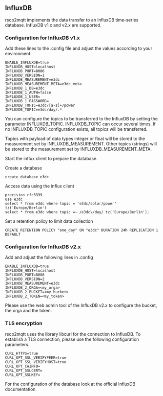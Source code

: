 ## InfluxDB

rscp2mqtt implements the data transfer to an InfluxDB time-series database.
InfluxDB v1.x and v2.x are supported.

### Configuration for InfluxDB v1.x

Add these lines to the .config file and adjust the values according to your environment:

```
ENABLE_INFLUXDB=true
INFLUXDB_HOST=localhost
INFLUXDB_PORT=8086
INFLUXDB_VERSION=1
INFLUXDB_MEASUREMENT=e3dc
INFLUXDB_MEASUREMENT_META=e3dc_meta
INFLUXDB_1_DB=e3dc
INFLUXDB_1_AUTH=false
INFLUXDB_1_USER=
INFLUXDB_1_PASSWORD=
INFLUXDB_TOPIC=e3dc/[a-z]+/power
INFLUXDB_TOPIC=e3dc/day/.*
```
You can configure the topics to be transferred to the InfluxDB by setting the parameter INFLUXDB_TOPIC.
INFLUXDB_TOPIC can occur several times.
If no INFLUXDB_TOPIC configuration exists, all topics will be transferred.

Topics with payload of data types integer or float will be stored to the measurement set by INFLUXDB_MEASUREMENT.
Other topics (strings) will be stored to the measurement set by INFLUXDB_MEASUREMENT_META.

Start the influx client to prepare the database.

Create a database
```
create database e3dc
```

Access data using the influx client
```
precision rfc3339
use e3dc
select * from e3dc where topic = 'e3dc/solar/power' tz('Europe/Berlin')
select * from e3dc where topic =~ /e3dc\/day/ tz('Europe/Berlin');
```

Set a retention policy to limit data collection
```
CREATE RETENTION POLICY "one_day" ON "e3dc" DURATION 24h REPLICATION 1 DEFAULT
```

### Configuration for InfluxDB v2.x

Add and adjust the following lines in .config
```
ENABLE_INFLUXDB=true
INFLUXDB_HOST=localhost
INFLUXDB_PORT=8086
INFLUXDB_VERSION=2
INFLUXDB_MEASUREMENT=e3dc
INFLUXDB_2_ORGA=<my_orga>
INFLUXDB_2_BUCKET=<my_bucket>
INFLUXDB_2_TOKEN=<my_token>
```

Please use the web admin tool of the InfluxDB v2.x to configure the bucket, the orga and the token.

### TLS encryption

rscp2mqtt uses the library libcurl for the connection to InfluxDB. To establish a TLS connection, please use the following configuration parameters.
```
CURL_HTTPS=true
CURL_OPT_SSL_VERIFYPEER=true
CURL_OPT_SSL_VERIFYHOST=true
CURL_OPT_CAINFO=
CURL_OPT_SSLCERT=
CURL_OPT_SSLKEY=
```

For the configuration of the database look at the official InfluxDB documentation.
